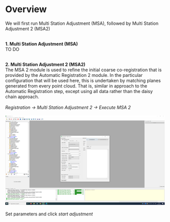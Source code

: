 # Overview
We will first run Multi Station Adjustment (MSA), followed by Multi Station Adjustment 2 (MSA2)
<br><br>


**1. Multi Station Adjustment (MSA)**
<br>
TO DO
<br><br>

**2. Multi Station Adjustment 2 (MSA2)**
<br>
The MSA 2 module is used to refine the initial coarse co-registration that is
provided by the Automatic Registration 2 module. In the particular configuration
that will be used here, this is undertaken by matching planes generated from
every point cloud. That is, similar in approach to the Automatic Registration step,
except using all data rather than the daisy chain approach.
<br><br>
*Registration → Multi Station Adjustment 2 → Execute MSA 2*
<br><br>![alt text](img/MSA2.png)
<br><br> Set parameters and click *start adjustment*